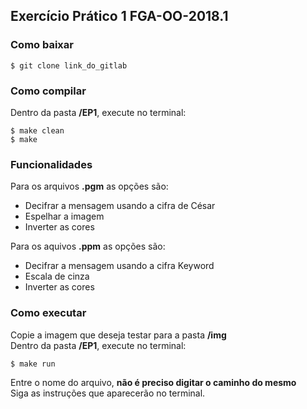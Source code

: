 ## Exercício Prático 1 FGA-OO-2018.1

### Como baixar 
```
$ git clone link_do_gitlab
```
### Como compilar 
Dentro da pasta **/EP1**,  execute no terminal: 
```
$ make clean
$ make 
```
### Funcionalidades
 Para os arquivos **.pgm** as opções são:
* Decifrar a mensagem usando a cifra de César
* Espelhar a imagem
* Inverter as cores

Para os aquivos **.ppm** as opções são:
* Decifrar a mensagem usando a cifra Keyword
* Escala de cinza
* Inverter as cores

### Como executar
Copie a imagem que deseja testar para a pasta **/img**<br/>
Dentro da pasta **/EP1**, execute no terminal:
```
$ make run
```
Entre o nome do arquivo, **não é preciso digitar o caminho do mesmo**<br/>
Siga as instruções que aparecerão no terminal.